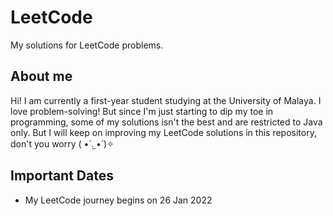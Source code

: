 # LeetCode
My solutions for LeetCode problems.

## About me
Hi! I am currently a first-year student studying at the University of Malaya. I love problem-solving! But since I'm just starting to dip my toe in programming, some of my solutions isn't the best and are restricted to Java only. But I will keep on improving my LeetCode solutions in this repository, don't you worry ( •̀ .̫ •́ )✧

## Important Dates
- My LeetCode journey begins on 26 Jan 2022
